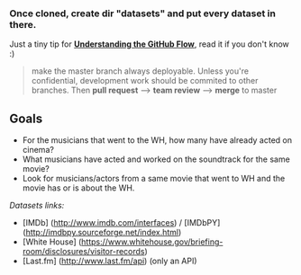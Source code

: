 ### Once cloned, **create dir "datasets"** and put every dataset in there.

Just a tiny tip for
[**Understanding the GitHub Flow**](https://guides.github.com/introduction/flow/), read it if you don't know :)
> make the master branch always deployable. Unless you're confidential, development work should be commited to other branches. Then **pull request** --> **team review** --> **merge** to master

## Goals 
* For the musicians that went to the WH, how many have already acted on cinema?
* What musicians have acted and worked on the soundtrack for the same movie?
* Look for musicians/actors from a same movie that went to WH and the movie has or is about the WH.

*Datasets links:*
 * [IMDb] (http://www.imdb.com/interfaces) / [IMDbPY] (http://imdbpy.sourceforge.net/index.html)
 * [White House] (https://www.whitehouse.gov/briefing-room/disclosures/visitor-records)
 * [Last.fm] (http://www.last.fm/api) (only an API)
